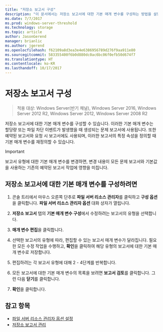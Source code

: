 ```yaml
---
title: "저장소 보고서 구성"
description: "이 문서에서는 저장소 보고서에 대한 기본 매개 변수를 구성하는 방법을 설명합니다."
ms.date: 7/7/2017
ms.prod: windows-server-threshold
ms.technology: storage
ms.topic: article
author: JasonGerend
manager: brianlic
ms.author: jgerend
ms.openlocfilehash: f62109a8d3ea3e4e6386956789d276f9aa911e80
ms.sourcegitcommit: 583355400f6b0d880dc0ac6bc06f0efb50d674f7
ms.translationtype: HT
ms.contentlocale: ko-KR
ms.lasthandoff: 10/17/2017
---
```

# <a name="configure-storage-reports"></a>저장소 보고서 구성

> 적용 대상: Windows Server(반기 채널), Windows Server 2016, Windows Server 2012 R2, Windows Server 2012, Windows Server 2008 R2

저장소 보고서에 대한 기본 매개 변수를 구성할 수 있습니다. 이러한 기본 매개 변수는 할당량 또는 파일 차단 이벤트가 발생했을 때 생성되는 문제 보고서에 사용됩니다. 또한 예약된 보고서와 요청 시 보고서에도 사용되며, 이러한 보고서의 특정 속성을 정의할 때 기본 매개 변수를 재정의할 수 있습니다.

> [!Important]
> 보고서 유형에 대한 기본 매개 변수를 변경하면, 변경 내용이 모든 문제 보고서와 기본값을 사용하는 기존의 예약된 보고서 작업에 영향을 미칩니다.

## <a name="to-configure-the-default-parameters-for-storage-reports"></a>저장소 보고서에 대한 기본 매개 변수를 구성하려면

1. 콘솔 트리에서 마우스 오른쪽 단추로 **파일 서버 리소스 관리자**를 클릭하고 **구성 옵션**을 클릭합니다. **파일 서버 리소스 관리자 옵션** 대화 상자가 열립니다.

2. **저장소 보고서** 탭의 **기본 매개 변수 구성**에서 수정하려는 보고서의 유형을 선택합니다.

3. **매개 변수 편집**을 클릭합니다.

4. 선택한 보고서의 유형에 따라, 편집할 수 있는 보고서 매개 변수가 달라집니다. 필요한 모든 수정 작업을 수행하고, **확인**을 클릭하여 해당 유형의 보고서에 대한 기본 매개 변수로 저장합니다.

5.  편집하려는 각 보고서 유형에 대해 2 - 4단계를 반복합니다.

6. 모든 보고서에 대한 기본 매개 변수의 목록을 보려면 **보고서 검토**를 클릭합니다. 그런 다음 **닫기**를 클릭합니다.

7.  **확인**을 클릭합니다.

## <a name="see-also"></a>참고 항목

-   [파일 서버 리소스 관리자 옵션 설정](setting-file-server-resource-manager-options.md)
-   [저장소 보고서 관리](storage-reports-management.md)